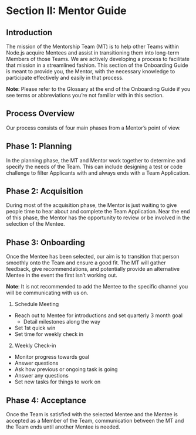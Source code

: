# Section II: Mentor Guide

## Introduction

The mission of the Mentorship Team (MT) is to help other Teams within Node.js acquire Mentees and assist in transitioning them into long-term Members of those Teams. We are actively developing a process to facilitate that mission in a streamlined fashion. This section of the Onboarding Guide is meant to provide you, the Mentor, with the necessary knowledge to participate effectively and easily in that process.

**Note**: Please refer to the Glossary at the end of the Onboarding Guide if you see terms or abbreviations you’re not familiar with in this section.

## Process Overview

Our process consists of four main phases from a Mentor’s point of view.

## Phase 1: Planning

In the planning phase, the MT and Mentor work together to determine and specify the needs of the Team. This can include designing a test or code challenge to filter Applicants with and always ends with a Team Application.

## Phase 2: Acquisition

During most of the acquisition phase, the Mentor is just waiting to give people time to hear about and complete the Team Application. Near the end of this phase, the Mentor has the opportunity to review or be involved in the selection of the Mentee.

## Phase 3: Onboarding
Once the Mentee has been selected, our aim is to transition that person smoothly onto the Team and ensure a good fit. The MT will gather feedback, give recommendations, and potentially provide an alternative Mentee in the event the first isn’t working out.

**Note**: It is not recommended to add the Mentee to the specific channel you will be communicating with us on. 

1. Schedule Meeting
  * Reach out to Mentee for introductions and set quarterly 3 month goal
    * Detail milestones along the way
  * Set 1st quick win
  * Set time for weekly check in

2. Weekly Check-in
  * Monitor progress towards goal
  * Answer questions
  * Ask how previous or ongoing task is going
  * Answer any questions  
  * Set new tasks for things to work on

## Phase 4: Acceptance

Once the Team is satisfied with the selected Mentee and the Mentee is accepted as a Member of the Team, communication between the MT and the Team ends until another Mentee is needed.